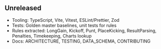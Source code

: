## Unreleased

- Tooling: TypeScript, Vite, Vitest, ESLint/Prettier, Zod
- Tests: Golden master baselines, unit tests for rules
- Rules extracted: LongGain, Kickoff, Punt, PlaceKicking, ResultParsing, Penalties, Timekeeping, Charts lookup
- Docs: ARCHITECTURE, TESTING, DATA_SCHEMA, CONTRIBUTING


